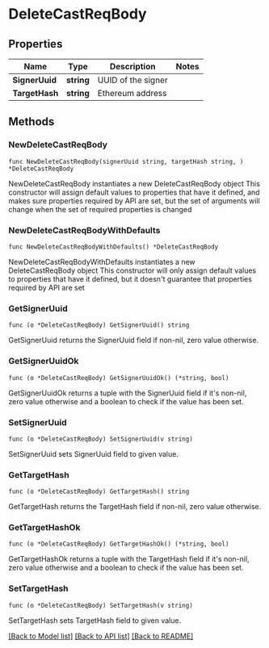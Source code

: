 # DeleteCastReqBody

## Properties

Name | Type | Description | Notes
------------ | ------------- | ------------- | -------------
**SignerUuid** | **string** | UUID of the signer | 
**TargetHash** | **string** | Ethereum address | 

## Methods

### NewDeleteCastReqBody

`func NewDeleteCastReqBody(signerUuid string, targetHash string, ) *DeleteCastReqBody`

NewDeleteCastReqBody instantiates a new DeleteCastReqBody object
This constructor will assign default values to properties that have it defined,
and makes sure properties required by API are set, but the set of arguments
will change when the set of required properties is changed

### NewDeleteCastReqBodyWithDefaults

`func NewDeleteCastReqBodyWithDefaults() *DeleteCastReqBody`

NewDeleteCastReqBodyWithDefaults instantiates a new DeleteCastReqBody object
This constructor will only assign default values to properties that have it defined,
but it doesn't guarantee that properties required by API are set

### GetSignerUuid

`func (o *DeleteCastReqBody) GetSignerUuid() string`

GetSignerUuid returns the SignerUuid field if non-nil, zero value otherwise.

### GetSignerUuidOk

`func (o *DeleteCastReqBody) GetSignerUuidOk() (*string, bool)`

GetSignerUuidOk returns a tuple with the SignerUuid field if it's non-nil, zero value otherwise
and a boolean to check if the value has been set.

### SetSignerUuid

`func (o *DeleteCastReqBody) SetSignerUuid(v string)`

SetSignerUuid sets SignerUuid field to given value.


### GetTargetHash

`func (o *DeleteCastReqBody) GetTargetHash() string`

GetTargetHash returns the TargetHash field if non-nil, zero value otherwise.

### GetTargetHashOk

`func (o *DeleteCastReqBody) GetTargetHashOk() (*string, bool)`

GetTargetHashOk returns a tuple with the TargetHash field if it's non-nil, zero value otherwise
and a boolean to check if the value has been set.

### SetTargetHash

`func (o *DeleteCastReqBody) SetTargetHash(v string)`

SetTargetHash sets TargetHash field to given value.



[[Back to Model list]](../README.md#documentation-for-models) [[Back to API list]](../README.md#documentation-for-api-endpoints) [[Back to README]](../README.md)


